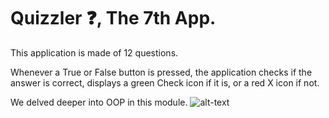 
# Quizzler ❓, The 7th App.

This application is made of 12 questions.

Whenever a True or False button is pressed, the application checks if the answer is correct, displays a green Check icon if it is, or a red X icon if not.

We delved deeper into OOP in this module.
![alt-text](https://media.giphy.com/media/cjt9RUt9NjpNDGK8qT/giphy.gif)
